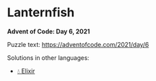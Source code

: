 # Lanternfish

**Advent of Code: Day 6, 2021**

Puzzle text: <https://adventofcode.com/2021/day/6>

Solutions in other languages:

- [💧 Elixir](../../../elixir/lib/2021/06_lanternfish)
